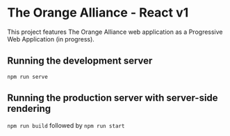 # The Orange Alliance - React v1

This project features The Orange Alliance web application as a Progressive Web Application (in progress).

## Running the development server

`npm run serve`

## Running the production server with server-side rendering

`npm run build` followed by
`npm run start`
